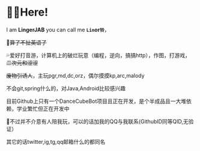 # 😶‍🌫️Here!

I am **LingerJAB** you can call me **`Lin`**or**`铃`**，

🫥~~算了不扯英语了~~


💦爱好打音游，计算机上的破烂玩意（编程，逆向，搞搞http），作图，打游戏，~~二次元和涩涩~~

~~废物引诱人~~，主玩pgr,md,dc,orz，偶尔摸摸kp,arc,malody


不会git,spring什么的，对Java,Android比较感兴趣

目前Github上只有一个DanceCubeBot项目且正在开发，是个半成品且一大堆依赖，学业繁忙但正在开发中


🥰不过并不介意有人陪我玩，可以的话加我的QQ与我联系(GithubID同等QID,无验证）

其它的话twitter,ig,tg,qq邮箱什么的都同名
